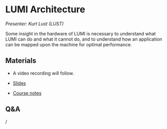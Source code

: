 # LUMI Architecture

*Presenter: Kurt Lust (LUST)*

Some insight in the hardware of LUMI is necessary to understand what
LUMI can do and what it cannot do, and to understand how an application can
be mapped upon the machine for optimal performance.


## Materials

<!--
Materials will be made available after the lecture
-->

<!--
<video src="https://462000265.lumidata.eu/2day-next/recordings/101-Architecture.mp4" controls="controls"></video>
-->
-   A video recording will follow.

-   [Slides](https://462000265.lumidata.eu/2day-next/files/LUMI-2day-next-101-Architecture.pdf)

-   [Course notes](101-Architecture.md)


## Q&A

/
